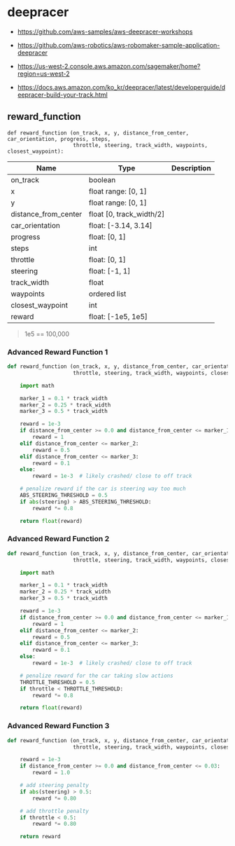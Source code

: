 # deepracer

* <https://github.com/aws-samples/aws-deepracer-workshops>
* <https://github.com/aws-robotics/aws-robomaker-sample-application-deepracer>
* <https://us-west-2.console.aws.amazon.com/sagemaker/home?region=us-west-2>

* <https://docs.aws.amazon.com/ko_kr/deepracer/latest/developerguide/deepracer-build-your-track.html>

## reward_function

```
def reward_function (on_track, x, y, distance_from_center, car_orientation, progress, steps,
                     throttle, steering, track_width, waypoints, closest_waypoint):
```

| Name | Type | Description |
| --- | --- | --- |
| on_track | boolean |
| x | float range: [0, 1] |
| y | float range: [0, 1] |
| distance_from_center | float [0, track_width/2] |
| car_orientation | float: [-3.14, 3.14] |
| progress | float: [0, 1] |
| steps | int |
| throttle | float: [0, 1] |
| steering | float: [-1, 1] |
| track_width | float |
| waypoints | ordered list |
| closest_waypoint | int |
| reward | float: [-1e5, 1e5] |

> 1e5 == 100,000

### Advanced Reward Function 1

```python
def reward_function (on_track, x, y, distance_from_center, car_orientation, progress, steps,
                     throttle, steering, track_width, waypoints, closest_waypoint):

    import math

    marker_1 = 0.1 * track_width
    marker_2 = 0.25 * track_width
    marker_3 = 0.5 * track_width

    reward = 1e-3
    if distance_from_center >= 0.0 and distance_from_center <= marker_1:
        reward = 1
    elif distance_from_center <= marker_2:
        reward = 0.5
    elif distance_from_center <= marker_3:
        reward = 0.1
    else:
        reward = 1e-3  # likely crashed/ close to off track

    # penalize reward if the car is steering way too much
    ABS_STEERING_THRESHOLD = 0.5
    if abs(steering) > ABS_STEERING_THRESHOLD:
        reward *= 0.8

    return float(reward)
```

### Advanced Reward Function 2

```python
def reward_function (on_track, x, y, distance_from_center, car_orientation, progress, steps,
                     throttle, steering, track_width, waypoints, closest_waypoint):

    import math

    marker_1 = 0.1 * track_width
    marker_2 = 0.25 * track_width
    marker_3 = 0.5 * track_width

    reward = 1e-3
    if distance_from_center >= 0.0 and distance_from_center <= marker_1:
        reward = 1
    elif distance_from_center <= marker_2:
        reward = 0.5
    elif distance_from_center <= marker_3:
        reward = 0.1
    else:
        reward = 1e-3  # likely crashed/ close to off track

    # penalize reward for the car taking slow actions
    THROTTLE_THRESHOLD = 0.5
    if throttle < THROTTLE_THRESHOLD:
        reward *= 0.8

    return float(reward)
```

### Advanced Reward Function 3

```python
def reward_function (on_track, x, y, distance_from_center, car_orientation, progress, steps,
                     throttle, steering, track_width, waypoints, closest_waypoint):

    reward = 1e-3
    if distance_from_center >= 0.0 and distance_from_center <= 0.03:
        reward = 1.0

    # add steering penalty
    if abs(steering) > 0.5:
        reward *= 0.80

    # add throttle penalty
    if throttle < 0.5:
        reward *= 0.80

    return reward
```
